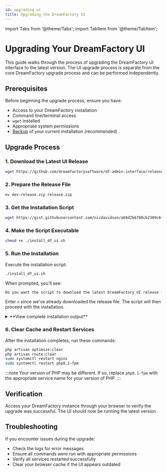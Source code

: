 ```yaml
---
id: upgrading-ui
title: Upgrading the DreamFactory UI
---
```

import Tabs from '@theme/Tabs';
import TabItem from '@theme/TabItem';

# Upgrading Your DreamFactory UI

This guide walks through the process of upgrading the DreamFactory UI interface to the latest version. The UI upgrade process is separate from the core DreamFactory upgrade process and can be performed independently.

## Prerequisites

Before beginning the upgrade process, ensure you have:
- Access to your DreamFactory installation
- Command line/terminal access
- `wget` installed
- Appropriate system permissions
- [Backup](/DreamFactory%20Upgrades%20and%20Migrations/migrating-dreamfactory#step-2-back-up-the-system-database) of your current installation (recommended)

## Upgrade Process

### 1. Download the Latest UI Release
```bash
wget https://github.com/dreamfactorysoftware/df-admin-interface/releases/download/1.3.5/dev-release.zip
```

### 2. Prepare the Release File
```bash
mv dev-release.zip release.zip
```

### 3. Get the Installation Script
```bash
wget https://gist.githubusercontent.com/nicdavidson/a69d2b6700cb2309c6f887077d2ccedd/raw/f86e99c96aa968fb9d560a919c7bff8e25ff629d/install_df_ui.sh
```

### 4. Make the Script Executable
```bash
chmod +x ./install_df_ui.sh
```

### 5. Run the Installation
Execute the installation script:
```bash
./install_df_ui.sh
```

When prompted, you'll see:
```bash
Do you want the script to download the latest DreamFactory UI release for you? (y/n)
```

Enter `n` since we've already downloaded the release file. The script will then proceed with the installation.

<details>
<summary>**View complete installation output**</summary>

```bash
Do you want the script to download the latest DreamFactory UI release for you? (y/n)
n
Using local file release.zip in the current directory.

Cleaning old UI files...
removed '/opt/dreamfactory/public/common.ab6cd462a37ab941.js'
removed '/opt/dreamfactory/public/1844.2f6acf7fb985ab07.js'
removed '/opt/dreamfactory/public/599.5e747b14ec916bc4.js'
removed '/opt/dreamfactory/public/5986.ddd3201fdea5a605.js'
removed '/opt/dreamfactory/public/1750.05c49b3e3fc9f280.js'
removed '/opt/dreamfactory/public/5313.62159151664b4253.js'
removed '/opt/dreamfactory/public/7415.82b6562e51f50ec3.js'
removed '/opt/dreamfactory/public/8525.19cc02a66cd7ac62.js'
removed '/opt/dreamfactory/public/6093.42dba1afc5b58b8e.js'
removed '/opt/dreamfactory/public/2596.a606b9e6abc49891.js'
removed '/opt/dreamfactory/public/1609.a4e38a7bfa38816e.js'
removed '/opt/dreamfactory/public/7653.922fb878ee27e76d.js'
removed '/opt/dreamfactory/public/7345.83e2a844b6422feb.js'
removed '/opt/dreamfactory/public/4104.5ae8ada24976acbe.js'
removed '/opt/dreamfactory/public/7532.b4b763fc4b02e4f6.js'
removed '/opt/dreamfactory/public/3656.c0773b75fc0d7bde.js'
removed '/opt/dreamfactory/public/4418.a9f43d6ffea1bc57.js'
removed '/opt/dreamfactory/public/6080.a66bf2f733c7e629.js'
removed '/opt/dreamfactory/public/2446.88a1214d0a73dc2a.js'
removed '/opt/dreamfactory/public/runtime.bda9c41a1922f789.js'
removed '/opt/dreamfactory/public/main.b78214dff25fbdd9.js'
removed '/opt/dreamfactory/public/4211.254ff8ca6c267379.js'
removed '/opt/dreamfactory/public/1269.3d94950afc54efb1.js'
removed '/opt/dreamfactory/public/5195.59370395ae857257.js'
removed '/opt/dreamfactory/public/5954.5490d2d3b74934c9.js'
removed '/opt/dreamfactory/public/3893.a258365755e1269a.js'
removed '/opt/dreamfactory/public/9488.6c46e3da9d9997d8.js'
removed '/opt/dreamfactory/public/6381.dba2c518fa116f1b.js'
removed '/opt/dreamfactory/public/7466.4692f508a20913e3.js'
removed '/opt/dreamfactory/public/2065.16a36ca155fb3f7c.js'
removed '/opt/dreamfactory/public/1514.6e9ef0db49a735a1.js'
removed '/opt/dreamfactory/public/8393.fb4ff876758c2446.js'
removed '/opt/dreamfactory/public/7345.c88c545cffb83642.js'
removed '/opt/dreamfactory/public/polyfills.def0190516b19e6b.js'
removed '/opt/dreamfactory/public/8542.d7c5965b05221582.js'
removed '/opt/dreamfactory/public/7771.f218e99b3290336a.js'
removed '/opt/dreamfactory/public/7313.26e57ec5d44ce7d2.js'
removed '/opt/dreamfactory/public/5381.c9ad2ceeaa1e506c.js'
removed '/opt/dreamfactory/public/5058.25e77924219a9dfe.js'
removed '/opt/dreamfactory/public/8941.649796145a11266c.js'
removed '/opt/dreamfactory/public/4418.23ecc8914ba16bec.js'
removed '/opt/dreamfactory/public/1155.501ded9e9ae5bdc8.js'
removed '/opt/dreamfactory/public/1361.8ee4871b102cc8ea.js'
removed '/opt/dreamfactory/public/8542.a7347f7c225c5045.js'
removed '/opt/dreamfactory/public/3517.ab5f5e249bf79f77.js'
removed '/opt/dreamfactory/public/7345.1aad35a605dde45c.js'
removed '/opt/dreamfactory/public/8372.6d086dc27ad52bbb.js'
removed '/opt/dreamfactory/public/4748.e223e803e57ec16a.js'
removed '/opt/dreamfactory/public/9043.636e757291ca9414.js'
removed '/opt/dreamfactory/public/9280.ae7034942d0d1d5a.js'
removed '/opt/dreamfactory/public/main.f321cb5815e68a89.js'
removed '/opt/dreamfactory/public/3438.e0f52d84511e1d50.js'
removed '/opt/dreamfactory/public/7993.422efc6bf8ee72a9.js'
removed '/opt/dreamfactory/public/6371.b6a47031bdea6fa6.js'
removed '/opt/dreamfactory/public/3893.95628c9d5106a5c3.js'
removed '/opt/dreamfactory/public/runtime.348ab2014987d834.js'
removed '/opt/dreamfactory/public/7823.6a9c08f06a6526a9.js'
removed '/opt/dreamfactory/public/runtime.3d71fdbe20fab77f.js'
removed '/opt/dreamfactory/public/runtime.e907cbbe10bb8d8d.js'
removed '/opt/dreamfactory/public/assets/ace-builds/theme-github.js'
removed '/opt/dreamfactory/public/assets/ace-builds/mode-yaml.js'
removed '/opt/dreamfactory/public/assets/ace-builds/worker-json.js'
removed '/opt/dreamfactory/public/assets/ace-builds/worker-javascript.js'
removed '/opt/dreamfactory/public/assets/ace-builds/mode-javascript.js'
removed '/opt/dreamfactory/public/assets/ace-builds/worker-php.js'
removed '/opt/dreamfactory/public/assets/ace-builds/worker-yaml.js'
removed '/opt/dreamfactory/public/assets/ace-builds/mode-php.js'
removed '/opt/dreamfactory/public/assets/ace-builds/theme-github_dark.js'
removed '/opt/dreamfactory/public/assets/ace-builds/mode-json.js'
removed '/opt/dreamfactory/public/assets/ace-builds/mode-text.js'
removed '/opt/dreamfactory/public/assets/ace-builds/mode-python.js'
removed '/opt/dreamfactory/public/5625.c3315a8b39f71f4c.js'
removed '/opt/dreamfactory/public/6509.0c6a567ac571d22e.js'
removed '/opt/dreamfactory/public/6355.4f256328a83084f4.js'
removed '/opt/dreamfactory/public/599.412d6548cad388d3.js'
removed '/opt/dreamfactory/public/6355.05c7f4a9a1d02001.js'
removed '/opt/dreamfactory/public/7345.2062af0e4c835cc9.js'
removed '/opt/dreamfactory/public/1472.a7b8b2c13610d300.js'
removed '/opt/dreamfactory/public/8393.bc4b21d6e133d5e0.js'
removed '/opt/dreamfactory/public/4796.aef0f7879dc9c4a7.js'
removed '/opt/dreamfactory/public/6580.8c5e8a4f7706dfb1.js'
removed '/opt/dreamfactory/public/4796.6e75881dbf0f3d52.js'
removed '/opt/dreamfactory/public/4630.b95aba20f12d90ba.js'
removed '/opt/dreamfactory/public/168.d8f4d2bc613c2175.js'
removed '/opt/dreamfactory/public/6255.18487d3dc79e1a89.js'
removed '/opt/dreamfactory/public/main.97306ea3f4e9630b.js'
removed '/opt/dreamfactory/public/styles.121f97b76c6935d4.css'
Removed old folder: /opt/dreamfactory/public/assets

Extracting release.zip...
Updating index file...

DreamFactory UI update complete!
```

</details>

### 6. Clear Cache and Restart Services
After the installation completes, run these commands:
```bash
php artisan optimize:clear
php artisan route:clear
sudo systemctl restart nginx
sudo systemctl restart php8.1-fpm
```
:::note
Your version of PHP may be different. If so, replace `php8.1-fpm` with the appropriate service name for your version of PHP.
:::

## Verification

Access your DreamFactory instance through your browser to verify the upgrade was successful. The UI should now be running the latest version.

## Troubleshooting

If you encounter issues during the upgrade:

- Check the logs for error messages
- Ensure all commands were run with appropriate permissions
- Verify all services restarted successfully
- Clear your browser cache if the UI appears outdated
